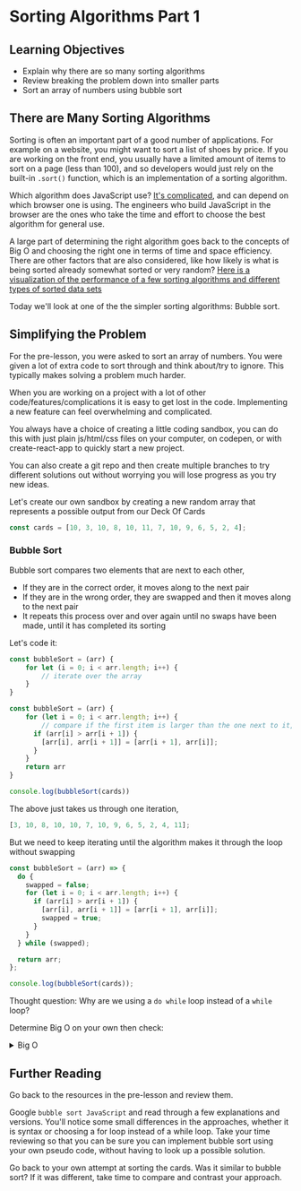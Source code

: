 # Sorting Algorithms Part 1

## Learning Objectives

- Explain why there are so many sorting algorithms
- Review breaking the problem down into smaller parts
- Sort an array of numbers using bubble sort

## There are Many Sorting Algorithms

 
Sorting is often an important part of a good number of applications. For example on a website, you might want to sort a list of shoes by price. If you are working on the front end, you usually have a limited amount of items to sort on a page (less than 100), and so developers would just rely on the built-in `.sort()` function, which is an implementation of a sorting algorithm.

Which algorithm does JavaScript use? [It's complicated](https://www.tutorialspoint.com/which-algorithm-does-the-javascript-arrayhashsort-function-use), and can depend on which browser one is using. The engineers who build JavaScript in the browser are the ones who take the time and effort to choose the best algorithm for general use.

A large part of determining the right algorithm goes back to the concepts of Big O and choosing the right one in terms of time and space efficiency. There are other factors that are also considered, like how likely is what is being sorted already somewhat sorted or very random? [Here is a visualization of the performance of a few sorting algorithms and different types of sorted data sets](https://www.toptal.com/developers/sorting-algorithms)

Today we'll look at one of the the simpler sorting algorithms: Bubble sort.

## Simplifying the Problem

For the pre-lesson, you were asked to sort an array of numbers. You were given a lot of extra code to sort through and think about/try to ignore. This typically makes solving a problem much harder.

When you are working on a project with a lot of other code/features/complications it is easy to get lost in the code. Implementing a new feature can feel overwhelming and complicated.

You always have a choice of creating a little coding sandbox, you can do this with just plain js/html/css files on your computer, on codepen, or with create-react-app to quickly start a new project.

You can also create a git repo and then create multiple branches to try different solutions out without worrying you will lose progress as you try new ideas.

Let's create our own sandbox by creating a new random array that represents a possible output from our Deck Of Cards

```js
const cards = [10, 3, 10, 8, 10, 11, 7, 10, 9, 6, 5, 2, 4];
```

### Bubble Sort

Bubble sort compares two elements that are next to each other,

- If they are in the correct order, it moves along to the next pair
- If they are in the wrong order, they are swapped and then it moves along to the next pair
- It repeats this process over and over again until no swaps have been made, until it has completed its sorting

Let's code it:

```js
const bubbleSort = (arr) {
    for let (i = 0; i < arr.length; i++) {
        // iterate over the array
    }
}

```

```js
const bubbleSort = (arr) {
    for (let i = 0; i < arr.length; i++) {
        // compare if the first item is larger than the one next to it, if yes, then swap the positions
      if (arr[i] > arr[i + 1]) {
        [arr[i], arr[i + 1]] = [arr[i + 1], arr[i]];
      }
    }
    return arr
}

console.log(bubbleSort(cards))

```

The above just takes us through one iteration,

```js
[3, 10, 8, 10, 10, 7, 10, 9, 6, 5, 2, 4, 11];
```

But we need to keep iterating until the algorithm makes it through the loop without swapping

```js
const bubbleSort = (arr) => {
  do {
    swapped = false;
    for (let i = 0; i < arr.length; i++) {
      if (arr[i] > arr[i + 1]) {
        [arr[i], arr[i + 1]] = [arr[i + 1], arr[i]];
        swapped = true;
      }
    }
  } while (swapped);

  return arr;
};

console.log(bubbleSort(cards));
```

Thought question: Why are we using a `do while` loop instead of a `while` loop?

Determine Big O on your own then check:

<details><summary>Big O</summary>

Runtime: O(n^2)

 Memory O(1)

</details>

## Further Reading

Go back to the resources in the pre-lesson and review them.

Google `bubble sort JavaScript` and read through a few explanations and versions. You'll notice some small differences in the approaches, whether it is syntax or choosing a for loop instead of a while loop. Take your time reviewing so that you can be sure you can implement bubble sort using your own pseudo code, without having to look up a possible solution.

Go back to your own attempt at sorting the cards. Was it similar to bubble sort? If it was different, take time to compare and contrast your approach.
